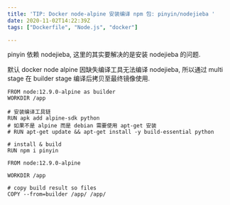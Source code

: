 ```yaml
---
title: 'TIP: Docker node-alpine 安装编译 npm 包: pinyin/nodejieba '
date: 2020-11-02T14:22:39Z
tags: ["Dockerfile", "Node.js", "docker"]

---
```


pinyin 依赖 nodejieba, 这里的其实要解决的是安装 nodejieba 的问题.

默认 docker node alpine 因缺失编译工具无法编译 nodejieba, 所以通过 multi stage 在 builder stage 编译后拷贝至最终镜像使用.

```
FROM node:12.9.0-alpine as builder
WORKDIR /app

# 安装编译工具链
RUN apk add alpine-sdk python
# 如果不是 alpine 而是 debian 需要使用 apt-get 安装
# RUN apt-get update && apt-get install -y build-essential python

# install & build
RUN npm i pinyin

FROM node:12.9.0-alpine

WORKDIR /app

# copy build result so files
COPY --from=builder /app/ /app/
```